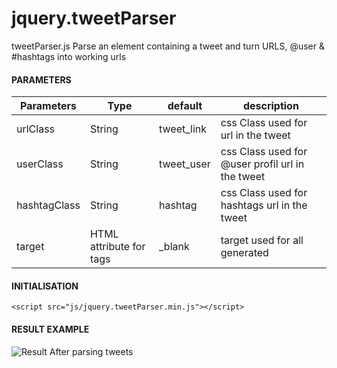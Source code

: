 jquery.tweetParser
==================

tweetParser.js Parse an element containing a tweet and turn URLS, @user &amp; #hashtags into working urls

#### PARAMETERS

| Parameters | Type | default | description |
| ------------- | ----------- | ----------- | ----------- |
| urlClass  | String | tweet_link | css Class used for url in the tweet |
| userClass | String | tweet_user | css Class used for @user profil url in the tweet |
| hashtagClass | String | hashtag | css Class used for hashtags url in the tweet |
| target | HTML attribute for <a> tags | _blank | target used for all <a> generated |

#### INITIALISATION
    <script src="js/jquery.tweetParser.min.js"></script>

#### RESULT EXAMPLE
![Result After parsing tweets](https://farm9.staticflickr.com/8670/15852276268_221f9f8b85_o.png)


